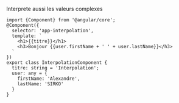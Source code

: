 Interprete aussi les valeurs complexes

    import {Component} from '@angular/core';
    @Component({
      selector: 'app-interpolation',
      template: `
        <h1>{{titre}}</h1>
        <h3>Bonjour {{user.firstName + ' ' + user.lastName}}</h3>
      `
    })
    export class InterpolationComponent {
      titre: string = 'Interpolation';
      user: any = {
        firstName: 'Alexandre',
        lastName: 'SIRKO'
      }
    }

